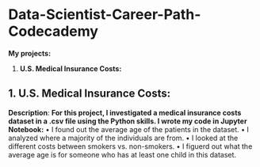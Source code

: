 # Data-Scientist-Career-Path-Codecademy

**My projects:**

1. **U.S. Medical Insurance Costs:**



## 1. U.S. Medical Insurance Costs:
**Description**:
**For this project, I investigated a medical insurance costs dataset in a .csv file using the Python skills. I wrote my code in Jupyter Notebook:**
• I found out the average age of the patients in the dataset.
• I analyzed where a majority of the individuals are from.
• I looked at the different costs between smokers vs. non-smokers.
• I figuerd out what the average age is for someone who has at least one child in this dataset.
